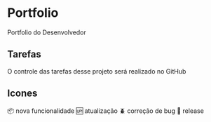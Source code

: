 # Portfolio

Portfolio do Desenvolvedor

## Tarefas

O controle das tarefas desse projeto será realizado no GitHub

## Icones
:package: nova funcionalidade
:up: atualização
:beetle: correção de bug
:checkered_flag: release